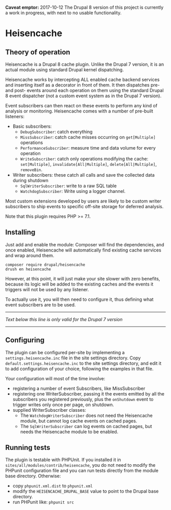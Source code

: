 **Caveat emptor:** 2017-10-12 The Drupal 8 version of this project is currently 
a work in progress, with next to no usable functionality.

Heisencache
===========

Theory of operation
-------------------

Heisencache is a Drupal 8 cache plugin. Unlike the Drupal 7 version, it is an
actual module using standard Drupal kernel dispatching.

Heisencache works by intercepting ALL enabled cache backend services and 
inserting itself as a decorator in front of them. It then dispatches pre- and 
post- events around each operation on them using the standard Drupal 8 event
dispatcher (not a custom event system as in the Drupal 7 version). 

Event subscribers can then react on these events to perform any kind of 
analysis or monitoring. Heisencache comes with a number of pre-built listeners:

* Basic subscribers: 
  * `DebugSubscriber`: catch everything
  * `MissSubscriber`: catch cache misses occurring on `get[Multiple]` operations
  * `PerformanceSubscriber`: measure time and data volume for every operation
  * `WriteSubscriber`: catch only operations modifying the cache: `set[Multiple]`, 
    `invalidate[All|Multiple]`, `delete[All|Multiple]`, `removeBin`.
* Writer subscribers: these catch all calls and save the collected data during 
  shutdown
  * `SqlWriterSubscriber`: write to a raw SQL table
  * `WatchdogSubscriber`: Write using a logger channel.

Most custom extensions developed by users are likely to be custom writer 
subscribers to ship events to specific off-site storage for deferred analysis.
 
Note that this plugin requires PHP >= 7.1.


Installing
----------

Just add and enable the module: Composer will find the dependencies, and once
enabled, Heisencache will automatically find existing cache services and wrap 
around them. 

    composer require drupal/heisencache
    drush en heisencache

However, at this point, it will just make your site slower with zero benefits, 
because its logic will be added to the existing caches and the events it 
triggers will not be used by any listener.

To actually use it, you will then need to configure it, thus defining what 
event subscribers are to be used.

<hr />

*Text below this line is only valid for the Drupal 7 version*

<hr />
 
Configuring
-----------

The plugin can be configured per-site by implementing a `settings.heisencache.inc`
file in the site settings directory. Copy `default.settings.heisencache.inc` to
the site settings directory, and edit it to add configuration of your choice,
following the examples in that file.

Your configuration will most of the time involve:

  * registering a number of event Subscribers, like MissSubscriber
  * registering one WriterSubscriber, passing it the events emitted by all
    the subscribers you registered previously, plus the `onShutdown` event to
    trigger writes only once per page, on shutdown.
  * supplied WriterSubscriber classes:
    * The `WatchdogWriterSubscriber` does not need the Heisencache module, but
      cannot log cache events on cached pages.
    * The `SqlWriterSubscriber` can log events on cached pages, but needs the
      Heisencache module to be enabled.

Running tests
-------------

The plugin is testable with PHPUnit. If you installed it in
`sites/all/modules/contrib/heisencache`, you do not need to modify the PHPunit
configuration file and you can run tests directly from the module base
directory. Otherwise:

- copy `phpunit.xml.dist` to `phpunit.xml`
- modify the `HEISENCACHE_DRUPAL_BASE` value to point to the Drupal base directory.
- run PHPunit like: `phpunit src`

